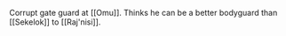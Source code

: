 Corrupt gate guard at [[Omu]]. Thinks he can be a better bodyguard than [[Sekelok]] to [[Raj'nisi]].